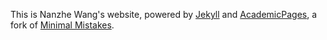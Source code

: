 This is Nanzhe Wang's website, powered by [Jekyll](https://jekyllrb.com/) and [AcademicPages](https://github.com/academicpages/academicpages.github.io), a fork of [Minimal Mistakes](https://github.com/mmistakes/minimal-mistakes).
